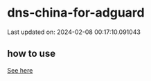 # dns-china-for-adguard

Last updated on: 2024-02-08 00:17:10.091043

## how to use

[See here](https://github.com/AdguardTeam/AdGuardHome/wiki/Configuration#upstreams-from-file)